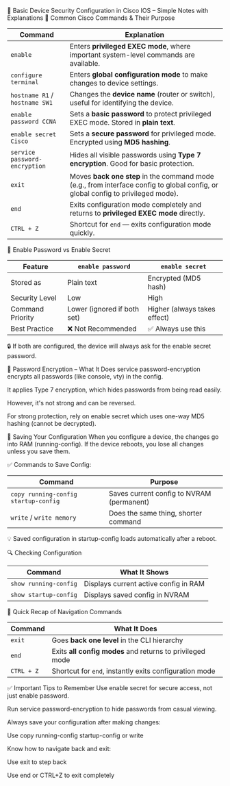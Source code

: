 📘 Basic Device Security Configuration in Cisco IOS – Simple Notes with Explanations
🔹 Common Cisco Commands & Their Purpose

|   Command                      |   Explanation                                                                                                                    |
| ------------------------------ | -------------------------------------------------------------------------------------------------------------------------------- |
| `enable`                       | Enters **privileged EXEC mode**, where important system-level commands are available.                                            |
| `configure terminal`           | Enters **global configuration mode** to make changes to device settings.                                                         |
| `hostname R1` / `hostname SW1` | Changes the **device name** (router or switch), useful for identifying the device.                                               |
| `enable password CCNA`         | Sets a **basic password** to protect privileged EXEC mode. Stored in **plain text**.                                             |
| `enable secret Cisco`          | Sets a **secure password** for privileged mode. Encrypted using **MD5 hashing**.                                                 |
| `service password-encryption`  | Hides all visible passwords using **Type 7 encryption**. Good for basic protection.                                              |
| `exit`                         | Moves **back one step** in the command mode (e.g., from interface config to global config, or global config to privileged mode). |
| `end`                          | Exits configuration mode completely and returns to **privileged EXEC mode** directly.                                            |
| `CTRL + Z`                     | Shortcut for `end` — exits configuration mode quickly.                                                                           |


🔐 Enable Password vs Enable Secret

| Feature          | `enable password`           | `enable secret`              |
| ---------------- | --------------------------- | ---------------------------- |
| Stored as        | Plain text                  | Encrypted (MD5 hash)         |
| Security Level   | Low                         | High                         |
| Command Priority | Lower (ignored if both set) | Higher (always takes effect) |
| Best Practice    | ❌ Not Recommended         |   ✅ Always use this          |


🔒 If both are configured, the device will always ask for the enable secret password.

🔑 Password Encryption – What It Does
service password-encryption encrypts all passwords (like console, vty) in the config.

It applies Type 7 encryption, which hides passwords from being read easily.

However, it's not strong and can be reversed.

For strong protection, rely on enable secret which uses one-way MD5 hashing (cannot be decrypted).

💾 Saving Your Configuration
When you configure a device, the changes go into RAM (running-config). If the device reboots, you lose all changes unless you save them.

✅ Commands to Save Config:

| Command                              | Purpose                                   |
| ------------------------------------ | ----------------------------------------- |
| `copy running-config startup-config` | Saves current config to NVRAM (permanent) |
| `write` / `write memory`             | Does the same thing, shorter command      |

💡 Saved configuration in startup-config loads automatically after a reboot.

🔍 Checking Configuration

| Command               | What It Shows                         |
| --------------------- | ------------------------------------- |
| `show running-config` | Displays current active config in RAM |
| `show startup-config` | Displays saved config in NVRAM        |


🧠 Quick Recap of Navigation Commands

| Command    | What It Does                                              |
| ---------- | --------------------------------------------------------- |
| `exit`     | Goes **back one level** in the CLI hierarchy              |
| `end`      | Exits **all config modes** and returns to privileged mode |
| `CTRL + Z` | Shortcut for `end`, instantly exits configuration mode    |


✅ Important Tips to Remember
Use enable secret for secure access, not just enable password.

Run service password-encryption to hide passwords from casual viewing.

Always save your configuration after making changes:

Use copy running-config startup-config or write

Know how to navigate back and exit:

Use exit to step back

Use end or CTRL+Z to exit completely
